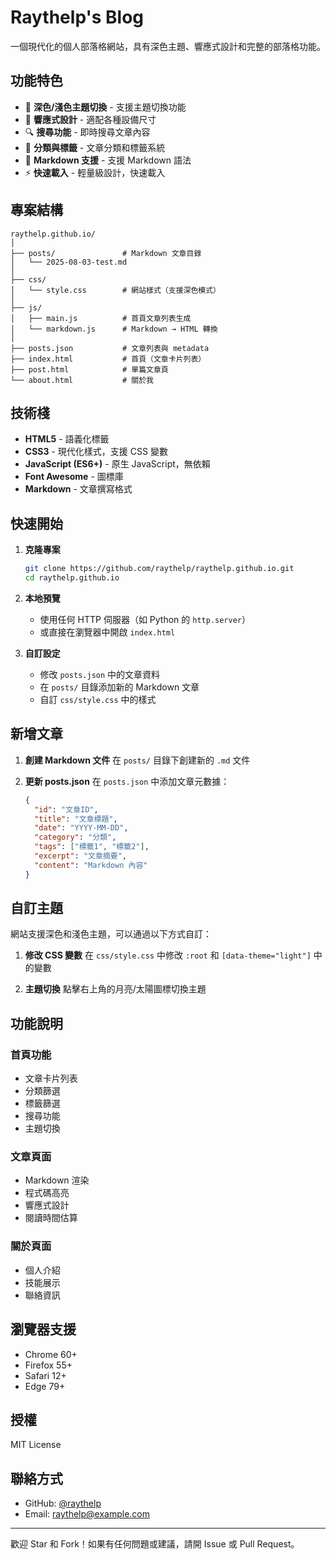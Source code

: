 # Raythelp's Blog

一個現代化的個人部落格網站，具有深色主題、響應式設計和完整的部落格功能。

## 功能特色

- 🎨 **深色/淺色主題切換** - 支援主題切換功能
- 📱 **響應式設計** - 適配各種設備尺寸
- 🔍 **搜尋功能** - 即時搜尋文章內容
- 📂 **分類與標籤** - 文章分類和標籤系統
- 📝 **Markdown 支援** - 支援 Markdown 語法
- ⚡ **快速載入** - 輕量級設計，快速載入

## 專案結構

```
raythelp.github.io/
│
├── posts/               # Markdown 文章目錄
│   └── 2025-08-03-test.md
│
├── css/
│   └── style.css        # 網站樣式（支援深色模式）
│
├── js/
│   ├── main.js          # 首頁文章列表生成
│   └── markdown.js      # Markdown → HTML 轉換
│
├── posts.json           # 文章列表與 metadata
├── index.html           # 首頁（文章卡片列表）
├── post.html            # 單篇文章頁
└── about.html           # 關於我
```

## 技術棧

- **HTML5** - 語義化標籤
- **CSS3** - 現代化樣式，支援 CSS 變數
- **JavaScript (ES6+)** - 原生 JavaScript，無依賴
- **Font Awesome** - 圖標庫
- **Markdown** - 文章撰寫格式

## 快速開始

1. **克隆專案**
   ```bash
   git clone https://github.com/raythelp/raythelp.github.io.git
   cd raythelp.github.io
   ```

2. **本地預覽**
   - 使用任何 HTTP 伺服器（如 Python 的 `http.server`）
   - 或直接在瀏覽器中開啟 `index.html`

3. **自訂設定**
   - 修改 `posts.json` 中的文章資料
   - 在 `posts/` 目錄添加新的 Markdown 文章
   - 自訂 `css/style.css` 中的樣式

## 新增文章

1. **創建 Markdown 文件**
   在 `posts/` 目錄下創建新的 `.md` 文件

2. **更新 posts.json**
   在 `posts.json` 中添加文章元數據：

   ```json
   {
     "id": "文章ID",
     "title": "文章標題",
     "date": "YYYY-MM-DD",
     "category": "分類",
     "tags": ["標籤1", "標籤2"],
     "excerpt": "文章摘要",
     "content": "Markdown 內容"
   }
   ```

## 自訂主題

網站支援深色和淺色主題，可以通過以下方式自訂：

1. **修改 CSS 變數**
   在 `css/style.css` 中修改 `:root` 和 `[data-theme="light"]` 中的變數

2. **主題切換**
   點擊右上角的月亮/太陽圖標切換主題

## 功能說明

### 首頁功能
- 文章卡片列表
- 分類篩選
- 標籤篩選
- 搜尋功能
- 主題切換

### 文章頁面
- Markdown 渲染
- 程式碼高亮
- 響應式設計
- 閱讀時間估算

### 關於頁面
- 個人介紹
- 技能展示
- 聯絡資訊

## 瀏覽器支援

- Chrome 60+
- Firefox 55+
- Safari 12+
- Edge 79+

## 授權

MIT License

## 聯絡方式

- GitHub: [@raythelp](https://github.com/raythelp)
- Email: raythelp@example.com

---

歡迎 Star 和 Fork！如果有任何問題或建議，請開 Issue 或 Pull Request。